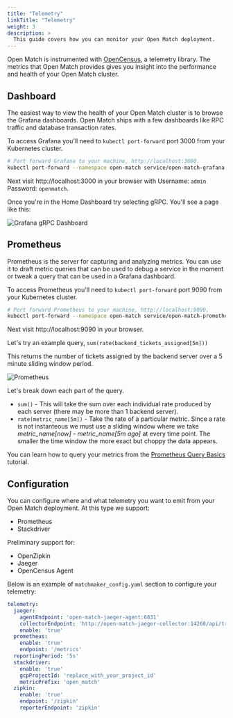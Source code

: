 ```yaml
---
title: "Telemetry"
linkTitle: "Telemetry"
weight: 3
description: >
  This guide covers how you can monitor your Open Match deployment.
---
```


Open Match is instrumented with [OpenCensus](https://opencensus.io/),
a telemetry library. The metrics that Open Match provides gives you
insight into the performance and health of your Open Match cluster.

## Dashboard

The easiest way to view the health of your Open Match cluster is to browse
the Grafana dashboards. Open Match ships with a few dashboards like RPC
traffic and database transaction rates.

To access Grafana you'll need to `kubectl port-forward` port 3000 from your
Kubernetes cluster.

```bash
# Port forward Grafana to your machine, http://localhost:3000.
kubectl port-forward --namespace open-match service/open-match-grafana 3000:3000
```

Next visit http://localhost:3000 in your browser with
Username: `admin` Password: `openmatch`.

Once you're in the Home Dashboard try selecting gRPC. You'll see a page like
this:

![Grafana gRPC Dashboard](../../../images/guides/telemetry-grafana-grpc.png)

## Prometheus

Prometheus is the server for capturing and analyzing metrics. You can use it
to draft metric queries that can be used to debug a service in the moment or
tweak a query that can be used in a Grafana dashboard.

To access Prometheus you'll need to `kubectl port-forward` port 9090 from your
Kubernetes cluster.

```bash
# Port forward Prometheus to your machine, http://localhost:9090.
kubectl port-forward --namespace open-match service/open-match-prometheus-server 9090:80
```

Next visit http://localhost:9090 in your browser.

Let's try an example query, `sum(rate(backend_tickets_assigned[5m]))`

This returns the number of tickets assigned by the backend server over a 5
minute sliding window period.

![Prometheus](../../../images/guides/telemetry-prometheus.png)

Let's break down each part of the query.

 * `sum()` - This will take the sum over each individual rate produced by
   each server (there may be more than 1 backend server).
 * `rate(metric_name[5m])` - Take the rate of a particular metric.
   Since a rate is not instanteous we must use a sliding window where we take
   *metric_name[now]* - *metric_name[5m ago]* at every time point. The
   smaller the time window the more exact but choppy the data appears.

You can learn how to query your metrics from the
[Prometheus Query Basics](https://prometheus.io/docs/prometheus/latest/querying/basics/)
tutorial.

## Configuration

You can configure where and what telemetry you want to emit from your Open Match
deployment. At this type we support:

 * Prometheus
 * Stackdriver

Preliminary support for:

 * OpenZipkin
 * Jaeger
 * OpenCensus Agent

Below is an example of `matchmaker_config.yaml` section to configure your
telemetry:

```yaml
telemetry:
  jaeger:
    agentEndpoint: 'open-match-jaeger-agent:6831'
    collectorEndpoint: 'http://open-match-jaeger-collector:14268/api/traces'
    enable: 'true'
  prometheus:
    enable: 'true'
    endpoint: '/metrics'
  reportingPeriod: '5s'
  stackdriver:
    enable: 'true'
    gcpProjectId: 'replace_with_your_project_id'
    metricPrefix: 'open_match'
  zipkin:
    enable: 'true'
    endpoint: '/zipkin'
    reporterEndpoint: 'zipkin'
```
